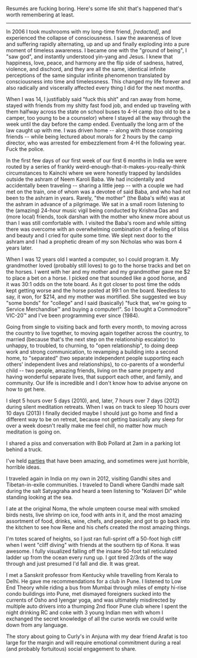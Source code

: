 Resumés are fucking boring. Here's some life shit that's happened that's worth remembering at least.

----

In 2006 I took mushrooms with my long-time friend, _[redacted]_, and experienced the collapse of consciousness. I saw the awareness of love and suffering rapidly alternating, up and up and finally exploding into a pure moment of timeless awareness. I became one with the "ground of being", I "saw god", and instantly understood yin-yang and Jesus. I knew that happiness, love, peace, and harmony are the flip side of sadness, hatred, violence, and dischord, and they are all the same, identical infinite perceptions of the same singular infinite phenomenon translated by consciousness into time and timelessness. This changed my life forever and also radically and viscerally affected every thing I did for the next months.

When I was 14, I justifiably said "fuck this shit" and ran away from home, stayed with friends from my shitty fast food job, and ended up traveling with them halfway across the state on school buses to 4-H camp (too old to be a camper, too young to be a counselor) where I stayed all the way through the week until the day before the camp ended. Eventually the long arm of the law caught up with me. I was driven home -- along with those conspiring friends -- while being lectured about morals for 2 hours by the camp director, who was arrested for embezzlement from 4-H the following year. Fuck the police.

In the first few days of our first week of our first 6 months in India we were routed by a series of frankly weird-enough-that-it-makes-you-really-think circumstances to Kainchi where we were honestly trapped by landslides outside the ashram of Neem Karoli Baba. We had incidentally and accidentally been traveling -- sharing a little jeep -- with a couple we had met on the train, one of whom was a devotee of said Baba, and who had not been to the ashram in years. Rarely, "the mother" (the Baba's wife) was at the ashram in advance of a pilgrimage. We sat in a small room listening to the (amazing) 24-hour music vigil being conducted by Krishna Das and (more local) friends, took darshan with the mother who knew more about us than I was still comfortable with. I visited the Baba's room and while sitting there was overcome with an overwhelming combination of a feeling of bliss and beauty and I cried for quite some time. We slept next door to the ashram and I had a prophetic dream of my son Nicholas who was born 4 years later.

When I was 12 years old I wanted a computer, so I could program it. My grandmother loved (probably still loves) to go to the horse tracks and bet on the horses. I went with her and my mother and my grandmother gave me $2 to place a bet on a horse. I picked one that sounded like a good horse, and it was 30:1 odds on the tote board. As it got closer to post time the odds kept getting worse and the horse posted at 99:1 on the board. Needless to say, it won, for $214, and my mother was mortified. She suggested we buy "some bonds" for "college" and I said (basically) "fuck that, we're going to Service Merchandise™ and buying a computer!". So I bought a Commodore™ VIC-20™ and I've been programming ever since (1984).

Going from single to visiting back and forth every month, to moving across the country to live together, to moving again together across the country, to married (because that's the next step on the relationship escalator) to unhappy, to troubled, to churning, to "open relationship", to doing deep work and strong communication, to revamping a building into a second home, to "separated" (two separate independent people supporting each others' independent lives and relationships), to co-parents of a wonderful child -- two people, amazing friends, living on the same property and having wonderful separate lives, that support each other, and family, and community. Our life is incredible and I don't know how to advise anyone on how to get here.

I slept 5 hours over 5 days (2010), and, later, 7 hours over 7 days (2012) during silent meditation retreats. When I was on track to sleep 10 hours over 10 days (2013) I finally decided maybe I should just go home and find a different way to be on retreat, because not getting basically any sleep for over a week doesn't really make me feel chill, no matter how much meditation is going on.

I shared a piss and conversation with Bob Pollard at 2am in a parking lot behind a truck.

I've held [parties](https://rick.party) that have been amazing, and sometimes were just horrible, horrible ideas.

I traveled again in India on my own in 2012, visiting Gandhi sites and Tibetan-in-exile communities. I traveled to Dandi where Gandhi made salt during the salt Satyagraha and heard a teen listening to "Kolaveri Di" while standing looking at the sea.

I ate at the original Noma, the whole umpteen course meal with smoked birds nests, live shrimp on ice, food with ants in it, and the most amazing assortment of food, drinks, wine, chefs, and people; and got to go back into the kitchen to see how Rene and his chefs created the most amazing things.

I'm totes scared of heights, so I just ran full-sprint off a 50-foot high cliff when I went "cliff diving" with friends at the southern tip of Kona. It was awesome. I fully visualized falling off the insane 50-foot tall reticulated ladder up from the ocean every rung up. I got tired 2/3rds of the way through and just presumed I'd fall and die. It was great.

I met a Sanskrit professor from Kentucky while travelling from Kerala to Delhi. He gave me recommendations for a club in Pune. I listened to Low End Theory while riding a bus from Mumbai through miles of empty hi-rise condo buildings into Pune, met dismayed foreigners sucked into the currents of Osho and Iyengar yoga, and was ultimately misdirected by multiple auto drivers into a thumping 2nd floor Pune club where I spent the night drinking RC and coke with 3 young Indian men with whom I exchanged the secret knowledge of all the curse words we could write down from any language.

The story about going to Curly's in Anjuna with my dear friend Arafat is too large for the margin and will require emotional commitment during a real (and probably fortuitous) social engagement to share.
